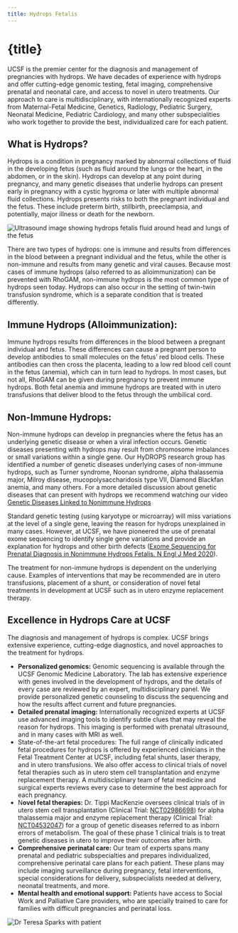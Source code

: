 ```yaml
---
title: Hydrops Fetalis
---
```


# {title}

UCSF is the premier center for the diagnosis and management of pregnancies with hydrops. We have decades of experience with hydrops and offer cutting-edge genomic testing, fetal imaging, comprehensive prenatal and neonatal care, and access to novel in utero treatments. Our approach to care is multidisciplinary, with internationally recognized experts from Maternal-Fetal Medicine, Genetics, Radiology, Pediatric Surgery, Neonatal Medicine, Pediatric Cardiology, and many other subspecialities who work together to provide the best, individualized care for each patient.

## What is Hydrops?

Hydrops is a condition in pregnancy marked by abnormal collections of fluid in the developing fetus (such as fluid around the lungs or the heart, in the abdomen, or in the skin). Hydrops can develop at any point during pregnancy, and many genetic diseases that underlie hydrops can present early in pregnancy with a cystic hygroma or later with multiple abnormal fluid collections. Hydrops presents risks to both the pregnant individual and the fetus. These include preterm birth, stillbirth, preeclampsia, and potentially, major illness or death for the newborn.
 	 
![Ultrasound image showing hydrops fetalis fluid around head and lungs of the fetus](/images/hydrops-fetalis-ultrasound.jpg)

There are two types of hydrops: one is immune and results from differences in the blood between a pregnant individual and the fetus, while the other is non-immune and results from many genetic and viral causes. Because most cases of immune hydrops (also referred to as alloimmunization) can be prevented with RhoGAM, non-immune hydrops is the most common type of hydrops seen today. Hydrops can also occur in the setting of twin-twin transfusion syndrome, which is a separate condition that is treated differently.

## Immune Hydrops (Alloimmunization):

Immune hydrops results from differences in the blood between a pregnant individual and fetus. These differences can cause a pregnant person to develop antibodies to small molecules on the fetus’ red blood cells. These antibodies can then cross the placenta, leading to a low red blood cell count in the fetus (anemia), which can in turn lead to hydrops. In most cases, but not all, RhoGAM can be given during pregnancy to prevent immune hydrops. Both fetal anemia and immune hydrops are treated with in utero transfusions that deliver blood to the fetus through the umbilical cord.

## Non-Immune Hydrops:

Non-immune hydrops can develop in pregnancies where the fetus has an underlying genetic disease or when a viral infection occurs. Genetic diseases presenting with hydrops may result from chromosome imbalances or small variations within a single gene. Our HyDROPS research group has identified a number of genetic diseases underlying cases of non-immune hydrops, such as Turner syndrome, Noonan syndrome, alpha thalassemia major, Milroy disease, mucopolysaccharidosis type VII, Diamond Blackfan anemia, and many others. For a more detailed discussion about genetic diseases that can present with hydrops we recommend watching our video [Genetic Diseases Linked to Nonimmune Hydrops](https://medconnection.ucsfhealth.org/videos/genetic-diseases-linked-to-nonimmune-hydrops-distinctions-in-diagnosis-and-prognosis)

Standard genetic testing (using karyotype or microarray) will miss variations at the level of a single gene, leaving the reason for hydrops unexplained in many cases. However, at UCSF, we have pioneered the use of prenatal exome sequencing to identify single gene variations and provide an explanation for hydrops and other birth defects ([Exome Sequencing for Prenatal Diagnosis in Nonimmune Hydrops Fetalis. N Engl J Med 2020](http://www.nejm.org/doi/full/10.1056/NEJMoa2023643?query=recirc_curatedRelated_article)).

The treatment for non-immune hydrops is dependent on the underlying cause. Examples of interventions that may be recommended are in utero transfusions, placement of a shunt, or consideration of novel fetal treatments in development at UCSF such as in utero enzyme replacement therapy.

## Excellence in Hydrops Care at UCSF

The diagnosis and management of hydrops is complex. UCSF brings extensive experience, cutting-edge diagnostics, and novel approaches to the treatment for hydrops.

* **Personalized genomics:** Genomic sequencing is available through the UCSF Genomic Medicine Laboratory. The lab has extensive experience with genes involved in the development of hydrops, and the details of every case are reviewed by an expert, multidisciplinary panel. We provide personalized genetic counseling to discuss the sequencing and how the results affect current and future pregnancies.
* **Detailed prenatal imaging:** Internationally recognized experts at UCSF use advanced imaging tools to identify subtle clues that may reveal the reason for hydrops. This imaging is performed with prenatal ultrasound, and in many cases with MRI as well.
* State-of-the-art fetal procedures: The full range of clinically indicated fetal procedures for hydrops is offered by experienced clinicians in the Fetal Treatment Center at UCSF, including fetal shunts, laser therapy, and in utero transfusions. We also offer access to clinical trials of novel fetal therapies such as in utero stem cell transplantation and enzyme replacement therapy. A multidisciplinary team of fetal medicine and surgical experts reviews every case to determine the best approach for each pregnancy.
* N**ovel fetal therapies:** Dr. Tippi MacKenzie oversees clinical trials of in utero stem cell transplantation (Clinical Trial: [NCT02986698](https://clinicaltrials.gov/ct2/show/NCT02986698)) for alpha thalassemia major and enzyme replacement therapy (Clinical Trial: [NCT04532047](https://clinicaltrials.gov/ct2/show/NCT04532047)) for a group of genetic diseases referred to as inborn errors of metabolism. The goal of these phase 1 clinical trials is to treat genetic diseases in utero to improve their outcomes after birth.
* **Comprehensive perinatal care:** Our team of experts spans many prenatal and pediatric subspecialties and prepares individualized, comprehensive perinatal care plans for each patient. These plans may include imaging surveillance during pregnancy, fetal interventions, special considerations for delivery, subspecialists needed at delivery, neonatal treatments, and more.
* **Mental health and emotional support:** Patients have access to Social Work and Palliative Care providers, who are specially trained to care for families with difficult pregnancies and perinatal loss.

![Dr Teresa Sparks with patient](/images/dr-teresa-sparks-with-patient.jpg)

<style>
    .bios p {
        margin: var(--space-xxs) 0;
    }
</style>

<script>
    import VideoEmbed from '../components/VideoEmbed.svelte';
</script>
